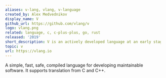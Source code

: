 ```yaml
---
aliases: v-lang, vlang, v-language
created_by: Alex Medvednikov
display_name: V
github_url: https://github.com/vlang/v
logo: vlang.png
related: language, c, c-plus-plus, go, rust
released: '2019'
short_description: V is an actively developed language at an early stage.
topic: v
url: https://vlang.io
---
```

A simple, fast, safe, compiled language for developing maintainable software. It supports translation from C and C++.
